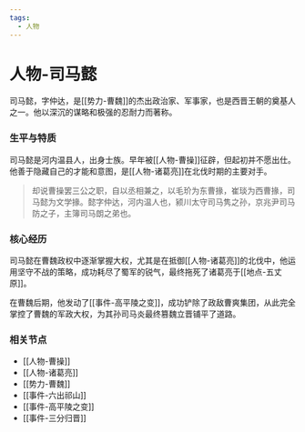 ```yaml
---
tags:
  - 人物
---
```

# 人物-司马懿

司马懿，字仲达，是[[势力-曹魏]]的杰出政治家、军事家，也是西晋王朝的奠基人之一。他以深沉的谋略和极强的忍耐力而著称。

### 生平与特质

司马懿是河内温县人，出身士族。早年被[[人物-曹操]]征辟，但起初并不愿出仕。他善于隐藏自己的才能和意图，是[[人物-诸葛亮]]在北伐时期的主要对手。

> 却说曹操罢三公之职，自以丞相兼之，以毛玠为东曹掾，崔琰为西曹掾，司马懿为文学掾。懿字仲达，河内温人也，颍川太守司马隽之孙，京兆尹司马防之子，主簿司马朗之弟也。

### 核心经历

司马懿在曹魏政权中逐渐掌握大权，尤其是在抵御[[人物-诸葛亮]]的北伐中，他运用坚守不战的策略，成功耗尽了蜀军的锐气，最终拖死了诸葛亮于[[地点-五丈原]]。

在曹魏后期，他发动了[[事件-高平陵之变]]，成功铲除了政敌曹爽集团，从此完全掌控了曹魏的军政大权，为其孙司马炎最终篡魏立晋铺平了道路。

### 相关节点
- [[人物-曹操]]
- [[人物-诸葛亮]]
- [[势力-曹魏]]
- [[事件-六出祁山]]
- [[事件-高平陵之变]]
- [[事件-三分归晋]]
